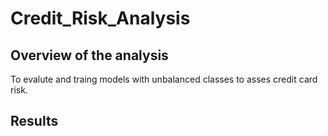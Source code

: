 # Credit_Risk_Analysis

## Overview of the analysis
To evalute and traing models with unbalanced classes to asses credit card risk.

## Results
